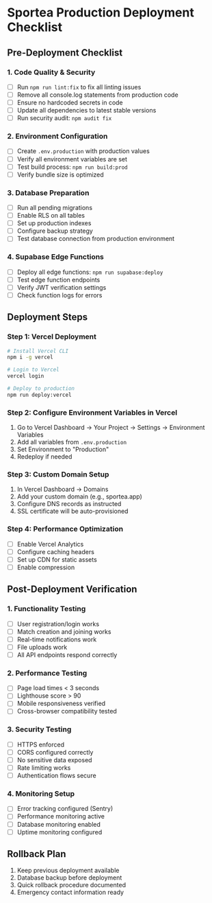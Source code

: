 # Sportea Production Deployment Checklist

## Pre-Deployment Checklist

### 1. Code Quality & Security
- [ ] Run `npm run lint:fix` to fix all linting issues
- [ ] Remove all console.log statements from production code
- [ ] Ensure no hardcoded secrets in code
- [ ] Update all dependencies to latest stable versions
- [ ] Run security audit: `npm audit fix`

### 2. Environment Configuration
- [ ] Create `.env.production` with production values
- [ ] Verify all environment variables are set
- [ ] Test build process: `npm run build:prod`
- [ ] Verify bundle size is optimized

### 3. Database Preparation
- [ ] Run all pending migrations
- [ ] Enable RLS on all tables
- [ ] Set up production indexes
- [ ] Configure backup strategy
- [ ] Test database connection from production environment

### 4. Supabase Edge Functions
- [ ] Deploy all edge functions: `npm run supabase:deploy`
- [ ] Test edge function endpoints
- [ ] Verify JWT verification settings
- [ ] Check function logs for errors

## Deployment Steps

### Step 1: Vercel Deployment
```bash
# Install Vercel CLI
npm i -g vercel

# Login to Vercel
vercel login

# Deploy to production
npm run deploy:vercel
```

### Step 2: Configure Environment Variables in Vercel
1. Go to Vercel Dashboard → Your Project → Settings → Environment Variables
2. Add all variables from `.env.production`
3. Set Environment to "Production"
4. Redeploy if needed

### Step 3: Custom Domain Setup
1. In Vercel Dashboard → Domains
2. Add your custom domain (e.g., sportea.app)
3. Configure DNS records as instructed
4. SSL certificate will be auto-provisioned

### Step 4: Performance Optimization
- [ ] Enable Vercel Analytics
- [ ] Configure caching headers
- [ ] Set up CDN for static assets
- [ ] Enable compression

## Post-Deployment Verification

### 1. Functionality Testing
- [ ] User registration/login works
- [ ] Match creation and joining works
- [ ] Real-time notifications work
- [ ] File uploads work
- [ ] All API endpoints respond correctly

### 2. Performance Testing
- [ ] Page load times < 3 seconds
- [ ] Lighthouse score > 90
- [ ] Mobile responsiveness verified
- [ ] Cross-browser compatibility tested

### 3. Security Testing
- [ ] HTTPS enforced
- [ ] CORS configured correctly
- [ ] No sensitive data exposed
- [ ] Rate limiting works
- [ ] Authentication flows secure

### 4. Monitoring Setup
- [ ] Error tracking configured (Sentry)
- [ ] Performance monitoring active
- [ ] Database monitoring enabled
- [ ] Uptime monitoring configured

## Rollback Plan
1. Keep previous deployment available
2. Database backup before deployment
3. Quick rollback procedure documented
4. Emergency contact information ready
